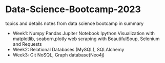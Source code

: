 # Data-Science-Bootcamp-2023
topics and details notes from data science bootcamp in summary

- Week1:
Numpy
Pandas
Jupiter Notebook
Ipython
Visualization with matplotlib, seaborn,plotly
web scraping with BeautifulSoup, Selenium and Requests
- Week2:
Relational Databases (MySQL), SQLAlchemy
- Week3:
Git
NoSQL, Graph database(Neo4j)
